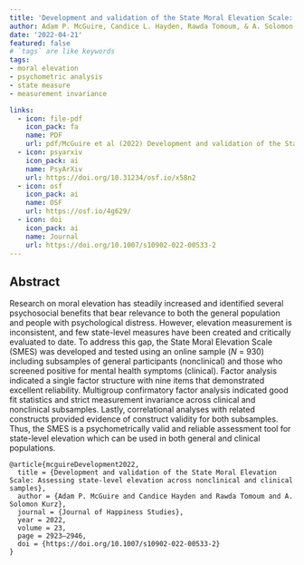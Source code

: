 ```yaml
---
title: 'Development and validation of the State Moral Elevation Scale: Assessing state-level elevation across nonclinical and clinical samples'
author: Adam P. McGuire, Candice L. Hayden, Rawda Tomoum, & A. Solomon Kurz
date: '2022-04-21'
featured: false
# `tags` are like keywords
tags:
- moral elevation
- psychometric analysis
- state measure
- measurement invariance

links:
  - icon: file-pdf
    icon_pack: fa
    name: PDF
    url: pdf/McGuire et al (2022) Development and validation of the State Moral Elevation Scale_ Assessing state-level elevation across nonclinical and clinical samples.pdf
  - icon: psyarxiv
    icon_pack: ai
    name: PsyArXiv
    url: https://doi.org/10.31234/osf.io/x58n2
  - icon: osf
    icon_pack: ai
    name: OSF
    url: https://osf.io/4g629/ 
  - icon: doi
    icon_pack: ai
    name: Journal
    url: https://doi.org/10.1007/s10902-022-00533-2
---
```


## Abstract

Research on moral elevation has steadily increased and identified several psychosocial benefits that bear relevance to both the general population and people with psychological distress. However, elevation measurement is inconsistent, and few state-level measures have been created and critically evaluated to date. To address this gap, the State Moral Elevation Scale (SMES) was developed and tested using an online sample (*N* = 930) including subsamples of general participants (nonclinical) and those who screened positive for mental health symptoms (clinical). Factor analysis indicated a single factor structure with nine items that demonstrated excellent reliability. Multigroup confirmatory factor analysis indicated good fit statistics and strict measurement invariance across clinical and nonclinical subsamples. Lastly, correlational analyses with related constructs provided evidence of construct validity for both subsamples. Thus, the SMES is a psychometrically valid and reliable assessment tool for state-level elevation which can be used in both general and clinical populations.

```{}
@article{mcguireDevelopment2022,
  title = {Development and validation of the State Moral Elevation Scale: Assessing state-level elevation across nonclinical and clinical samples},
  author = {Adam P. McGuire and Candice Hayden and Rawda Tomoum and A. Solomon Kurz},
  journal = {Journal of Happiness Studies},
  year = 2022,
  volume = 23,
  page = 2923–2946,
  doi = {https://doi.org/10.1007/s10902-022-00533-2}
}
```


